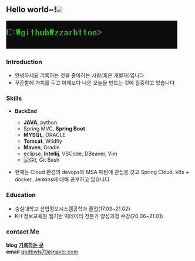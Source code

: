 

<h2>Hello world~!<img src="https://raw.githubusercontent.com/aemmadi/aemmadi/master/wave.gif" width="30px">
</h2>

<img src="./gifs/zzarbttoo_hello.gif">

### Introduction
- 안녕하세요 기록하는 것을 좋아하는 사람(혹은 개발자)입니다
- 꾸준함에 가치를 두고 어제보다 나은 오늘을 만드는 것에 집중하고 있습니다

### Skills 
-   <b>BackEnd</b>
      - <b>JAVA</b>, python
      - Spring MVC, <b>Spring Boot</b>
      - <b>MYSQL</b>, ORACLE 
      - <b>Tomcat</b>, Wildfly 
      - <b>Maven</b>, Gradle
      - eclipse, <b>Intellij</b>, VSCode, DBeaver, Vim
      - ![Git](https://img.shields.io/badge/-Git-black?style=flat-square&logo=git), Git Bash

- 현재는 Cloud 환경의 devops와 MSA 패턴에 관심을 갖고 Spring Cloud, k8s + docker, Jenkins에 대해 공부하고 있습니다 
### Education

- 숭실대학교 산업정보시스템공학과 졸업(17.03~21.02)
- KH 정보교육원 웹기반 빅데이터 전문가 양성과정 수강(20.06~21.01)

### contact Me 

<b>blog</b> <a href = "https://blog.naver.com/qodbwls70"><b>기록하는 곳</b></a><br/>
<b>email</b> qodbwls70@naver.com


  
